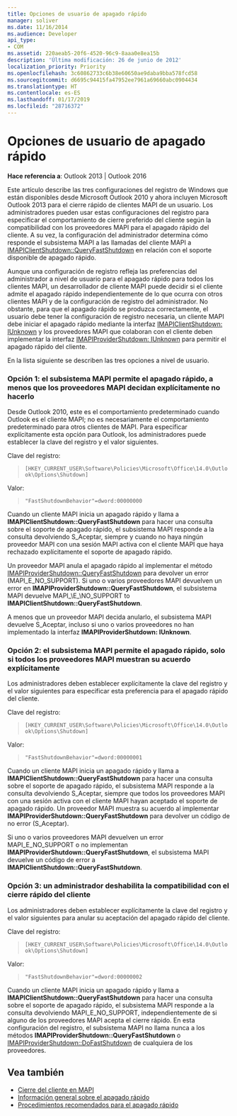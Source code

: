 ```yaml
---
title: Opciones de usuario de apagado rápido
manager: soliver
ms.date: 11/16/2014
ms.audience: Developer
api_type:
- COM
ms.assetid: 220aeab5-20f6-4520-96c9-8aaa0e8ea15b
description: 'Última modificación: 26 de junio de 2012'
localization_priority: Priority
ms.openlocfilehash: 3c60862733c6b38e60650ae9daba9bba578fcd58
ms.sourcegitcommit: d6695c94415fa47952ee7961a69660abc0904434
ms.translationtype: HT
ms.contentlocale: es-ES
ms.lasthandoff: 01/17/2019
ms.locfileid: "28716372"
---
```

# <a name="fast-shutdown-user-options"></a>Opciones de usuario de apagado rápido

**Hace referencia a**: Outlook 2013 | Outlook 2016 
  
Este artículo describe las tres configuraciones del registro de Windows que están disponibles desde Microsoft Outlook 2010 y ahora incluyen Microsoft Outlook 2013 para el cierre rápido de clientes MAPI de un usuario. Los administradores pueden usar estas configuraciones del registro para especificar el comportamiento de cierre preferido del cliente según la compatibilidad con los proveedores MAPI para el apagado rápido del cliente. A su vez, la configuración del administrador determina cómo responde el subsistema MAPI a las llamadas del cliente MAPI a [IMAPIClientShutdown::QueryFastShutdown](imapiclientshutdown-queryfastshutdown.md) en relación con el soporte disponible de apagado rápido. 
  
Aunque una configuración de registro refleja las preferencias del administrador a nivel de usuario para el apagado rápido para todos los clientes MAPI, un desarrollador de cliente MAPI puede decidir si el cliente admite el apagado rápido independientemente de lo que ocurra con otros clientes MAPI y de la configuración de registro del administrador. No obstante, para que el apagado rápido se produzca correctamente, el usuario debe tener la configuración de registro necesaria, un cliente MAPI debe iniciar el apagado rápido mediante la interfaz [IMAPIClientShutdown: IUnknown](imapiclientshutdowniunknown.md) y los proveedores MAPI que colaboran con el cliente deben implementar la interfaz [IMAPIProviderShutdown: IUnknown](imapiprovidershutdowniunknown.md) para permitir el apagado rápido del cliente. 
  
En la lista siguiente se describen las tres opciones a nivel de usuario.
  
### <a name="option-1-the-mapi-subsystem-enables-fast-shutdown-unless-mapi-providers-explicitly-opt-out"></a>Opción 1: el subsistema MAPI permite el apagado rápido, a menos que los proveedores MAPI decidan explícitamente no hacerlo 
    
Desde Outlook 2010, este es el comportamiento predeterminado cuando Outlook es el cliente MAPI; no es necesariamente el comportamiento predeterminado para otros clientes de MAPI. Para especificar explícitamente esta opción para Outlook, los administradores puede establecer la clave del registro y el valor siguientes.
    
Clave del registro:
  
>  `[HKEY_CURRENT_USER\Software\Policies\Microsoft\Office\14.0\Outlook\Options\Shutdown]`
    
Valor:
  
>  `"FastShutdownBehavior"=dword:00000000`
    
Cuando un cliente MAPI inicia un apagado rápido y llama a **IMAPIClientShutdown::QueryFastShutdown** para hacer una consulta sobre el soporte de apagado rápido, el subsistema MAPI responde a la consulta devolviendo S\_Aceptar, siempre y cuando no haya ningún proveedor MAPI con una sesión MAPI activa con el cliente MAPI que haya rechazado explícitamente el soporte de apagado rápido. 

Un proveedor MAPI anula el apagado rápido al implementar el método [IMAPIProviderShutdown::QueryFastShutdown](imapiprovidershutdown-queryfastshutdown.md) para devolver un error (MAPI\_E\_NO\_SUPPORT). Si uno o varios proveedores MAPI devuelven un error en **IMAPIProviderShutdown::QueryFastShutdown**, el subsistema MAPI devuelve MAPI_\E_\NO\_SUPPORT to **IMAPIClientShutdown::QueryFastShutdown**. 

A menos que un proveedor MAPI decida anularlo, el subsistema MAPI devuelve S\_Aceptar, incluso si uno o varios proveedores no han implementado la interfaz **IMAPIProviderShutdown: IUnknown**. 
    
### <a name="option-2-the-mapi-subsystem-enables-fast-shutdown-only-if-every-mapi-provider-explicitly-opts-in"></a>Opción 2: el subsistema MAPI permite el apagado rápido, solo si todos los proveedores MAPI muestran su acuerdo explícitamente 
    
Los administradores deben establecer explícitamente la clave del registro y el valor siguientes para especificar esta preferencia para el apagado rápido del cliente.
    
Clave del registro:
  
>  `[HKEY_CURRENT_USER\Software\Policies\Microsoft\Office\14.0\Outlook\Options\Shutdown]`
    
Valor:
  
>  `"FastShutdownBehavior"=dword:00000001`
    
Cuando un cliente MAPI inicia un apagado rápido y llama a **IMAPIClientShutdown::QueryFastShutdown** para hacer una consulta sobre el soporte de apagado rápido, el subsistema MAPI responde a la consulta devolviendo S\_Aceptar, siempre que todos los proveedores MAPI con una sesión activa con el cliente MAPI hayan aceptado el soporte de apagado rápido. Un proveedor MAPI muestra su acuerdo al implementar **IMAPIProviderShutdown::QueryFastShutdown** para devolver un código de no error (S\_Aceptar). 

Si uno o varios proveedores MAPI devuelven un error MAPI\_E\_NO\_SUPPORT o no implementan **IMAPIProviderShutdown::QueryFastShutdown**, el subsistema MAPI devuelve un código de error a **IMAPIClientShutdown::QueryFastShutdown**.
    
### <a name="option-3-an-administrator-disables-support-for-client-fast-shutdown"></a>Opción 3: un administrador deshabilita la compatibilidad con el cierre rápido del cliente
    
Los administradores deben establecer explícitamente la clave del registro y el valor siguientes para anular su aceptación del apagado rápido del cliente.
    
Clave del registro:
  
>  `[HKEY_CURRENT_USER\Software\Policies\Microsoft\Office\14.0\Outlook\Options\Shutdown]`
    
Valor:
  
>  `"FastShutdownBehavior"=dword:00000002`
    
Cuando un cliente MAPI inicia un apagado rápido y llama a **IMAPIClientShutdown::QueryFastShutdown** para hacer una consulta sobre el soporte de apagado rápido, el subsistema MAPI responde a la consulta devolviendo MAPI_E_NO_SUPPORT, independientemente de si alguno de los proveedores MAPI acepta el cierre rápido. En esta configuración del registro, el subsistema MAPI no llama nunca a los métodos **IMAPIProviderShutdown::QueryFastShutdown** o [IMAPIProviderShutdown::DoFastShutdown](imapiprovidershutdown-dofastshutdown.md) de cualquiera de los proveedores. 
    
## <a name="see-also"></a>Vea también

- [Cierre del cliente en MAPI](client-shutdown-in-mapi.md)
- [Información general sobre el apagado rápido](fast-shutdown-overview.md)
- [Procedimientos recomendados para el apagado rápido](best-practices-for-fast-shutdown.md)

